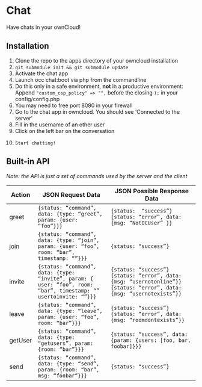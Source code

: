 Chat
====

Have chats in your ownCloud!

## Installation
1.	Clone the repo to the apps directory of your owncloud installation
2.	`git submodule init && git submodule update`
3. 	Activate the chat app
4.	Launch occ chat:boot via php from the commandline
5.	Do this only in a safe environment, **not** in a productive environment:
	Append `"custom_csp_policy" => "",` before the closing `);` in your config/config.php
6.	You may need to free port 8080 in your firewall
7. 	Go to the chat app in owncloud. You should see 'Connected to the server'
8. 	Fill in the username of an other user
9. 	Click on the left bar on the conversation
10. 	Start chatting!


## Built-in API
*Note: the API is just a set of commands used by the server and the client*

 Action  | JSON Request Data   | JSON Possible Response Data  
 --- | --- | ---
 greet | `{status: “command”, data: {type: “greet”, param: {user: “foo”}}}` | `{status:  “success”}` `{status: “error”, data: {msg: “NotOCUser” }}`
 join | `{status: “command”, data: {type: “join”, param: {user: “foo”, room: “bar”, timestamp: “”}}}` | `{status: “success”}`
 invite | `{status: “command”, data: {type: “invite”, param: { user: “foo”, room: “bar”, timestamp: “” usertoinvite: “”}}}` | `{status: “success”} {status: “error”, data: {msg: “usernotonline”}}` `{status: “error”, data: {msg: “usernotexists”}}`
leave | `{status: “command”, data: {type: “leave”, param: {user: “foo”, room: “bar”}}}` | `{status: “success”}` `{status: “error”, data: {msg: “roomdontexists”}}`
getUser | `{status: “command”, data: {type: “getusers”, param: {room: “bar”}}}` | `{status: “success”, data: {param: {users: [foo, bar, foobar]}}}`
send | `{status: “command”, data: {type: “send”, param: {room: “bar”, msg: “foobar”}}}` | `{status: “success”}`
